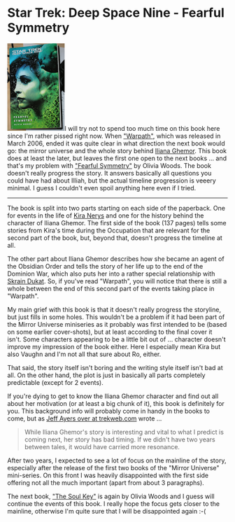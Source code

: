 #  Star Trek: Deep Space Nine - Fearful Symmetry

<img src="fearful_symmetry.jpg" class="left" alt="" />I will try not to spend too much time on this book here since I'm rather
pissed right now. When ["Warpath"](http://startrek.wikia.com/wiki/Warpath), 
which was released in March 2006, ended it 
was quite clear in what direction the next book would go: the mirror universe 
and the whole story behind [Iliana Ghemor](http://startrek.wikia.com/wiki/Iliana_Ghemor). 
This book does at least the later, 
but leaves the first one open to the next books ... and that's my problem with
["Fearful Symmetry"](http://startrek.wikia.com/wiki/Fearful_Symmetry) by 
Olivia Woods. The book doesn't really progress the story. It answers basically
all questions you could have had about Illiah, but the actual timeline 
progression is veeery minimal. I guess I couldn't even spoil anything here
even if I tried.


-------------------------------

The book is split into two parts starting on each side of the paperback. One 
for events in the life of [Kira Nerys](http://startrek.wikia.com/wiki/Kira_Nerys) and one for the history behind the 
character of Iliana Ghemor. The first side of the book (137 pages) tells some 
stories from Kira's time during the Occupation that are relevant for the 
second part of the book, but, beyond that, doesn't progress the timeline at 
all.

The other part about Iliana Ghemor describes how she became an agent of the
Obsidian Order and tells the story of her life up to the end of the Dominion 
War, which also puts
her into a rather special relationship with [Skrain Dukat](http://startrek.wikia.com/wiki/Skrain_Dukat). So, if you've read
"Warpath", you will notice that there is still a whole between the end of this
second part of the events taking place in "Warpath".

My main grief with this book is that it doesn't really progress the storyline,
but just fills in some holes. This wouldn't be a problem if it had been part
of the Mirror Universe miniseries as it probably was first intended to be 
(based on some earlier cover-shots), but at least according to the final cover
it isn't. Some characters appearing to be a little bit out of ... character 
doesn't improve my impression of the book either. Here I especially mean Kira
but also Vaughn and I'm not all that sure about Ro, either.

That said, the story itself isn't boring and the writing style itself isn't
bad at all. On the other hand, the plot is just in basically all parts 
completely predictable (except for 2 events).

If you're dying to get to know the Iliana Ghemor character and find out all
about her motivation (or at least a big chunk of it), this book is definitely
for you. This background info will probably come in handy in the books to come,
but as [Jeff Ayers over at trekweb.com](http://trekweb.com/stories.php?aid=485138e97239d)
wrote ...

> While Iliana Ghemor's story is interesting and vital to what I predict is 
> coming next, her story has bad timing.  If we didn't have two years between
> tales, it would have carried more resonance. 

After two years, I expected to see a lot of focus on the mainline
of the story, especially after the release of the first two books of the 
"Mirror Universe" mini-series. On this front I was heavily disappointed with
the first side offering not all the much important (apart from about 3 
paragraphs).

The next book, ["The Soul Key"](http://startrek.wikia.com/wiki/The_Soul_Key)
is again by Olivia Woods and I guess will continue the events of this book.
I really hope the focus gets closer to the mainline, otherwise I'm quite
sure that I will be disappointed again :-(

